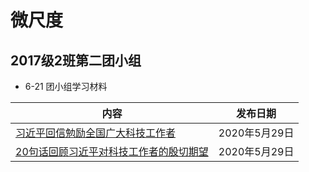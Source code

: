 # 微尺度
## 2017级2班第二团小组
- 6-21 团小组学习材料


|内容|发布日期|
| - | - |
|[习近平回信勉励全国广大科技工作者](http://www.ccps.gov.cn/xtt/202005/t20200529_141270.shtml)|2020年5月29日|
|[20句话回顾习近平对科技工作者的殷切期望](http://cpc.people.com.cn/n1/2020/0529/c164113-31729118.html)|2020年5月29日|

